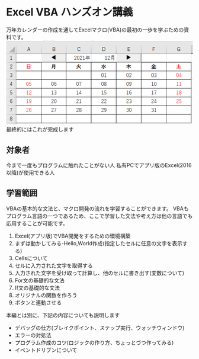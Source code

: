 # Excel VBA ハンズオン講義

万年カレンダーの作成を通してExcelマクロ(VBA)の最初の一歩を学ぶための資料です。
![](images/README/README20211712-103622.png)
最終的にはこれが完成します

## 対象者

今まで一度もプログラムに触れたことがない人
私有PCでアプリ版のExcel(2016以降)が使用できる人

## 学習範囲

VBAの基本的な文法と、マクロ開発の流れを学習することができます。
VBAもプログラム言語の一つであるため、ここで学習した文法や考え方は他の言語でも応用することが可能です。

1. Excel(アプリ版)でVBA開発をするための環境構築
2. まずは動かしてみる-Hello,World作成(指定したセルに任意の文字を表示する)
3. Cellsについて
4. セルに入力された文字を取得する
5. 入力された文字を受け取って計算し、他のセルに書き出す(変数について)
6. For文の基礎的な文法
7. If文の基礎的な文法
8. オリジナルの関数を作ろう
9. ボタンと連動させる

本編とは別に、下記の内容についても説明します

- デバッグの仕方(ブレイクポイント、ステップ実行、ウォッチウィンドウ)
- エラーの対処法
- プログラム作成のコツ(ロジックの作り方、ちょっとづつ作ってみる)
- イベントドリブンについて